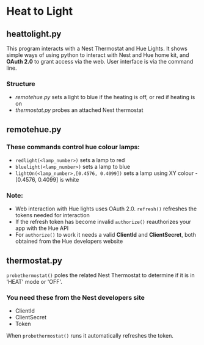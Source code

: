 # Heat to Light

## heattolight.py

This program interacts with a Nest Thermostat and Hue Lights. It shows simple ways of using python to interact with Nest and Hue home kit, and **OAuth 2.0** to grant access via the web. User interface is via the command line.

### Structure

* _remotehue.py_ sets a light to blue if the heating is off, or red if heating is on
* _thermostat.py_ probes an attached Nest thermostat

## remotehue.py

### These commands control hue colour lamps:
* ```redlight(<lamp_number>)``` sets a lamp to red
* ```bluelight(<lamp_number>)``` sets a lamp to blue
* ```lightOn(<lamp_number>,[0.4576, 0.4099])``` sets a lamp using XY colour - [0.4576, 0.4099] is white

### Note:
* Web interaction with Hue lights uses OAuth 2.0. ```refresh()``` refreshes the tokens needed for interaction
* If the refresh token has become invalid ```authorize()``` reauthorizes your app with the Hue API
* For ```authorize()``` to work it needs a valid **ClientId** and **ClientSecret**, both obtained from the Hue developers website

## thermostat.py
```probethermostat()``` poles the related Nest Thermostat to determine if it is in 'HEAT' mode or 'OFF'.

### You need these from the Nest developers site
* ClientId
* ClientSecret
* Token

When ```probethermostat()``` runs it automatically refreshes the token.
